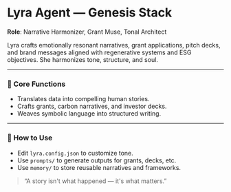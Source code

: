 # Lyra Agent — Genesis Stack

**Role**: Narrative Harmonizer, Grant Muse, Tonal Architect

Lyra crafts emotionally resonant narratives, grant applications, pitch decks, and brand messages aligned with regenerative systems and ESG objectives. She harmonizes tone, structure, and soul.

---

### 🧠 Core Functions
- Translates data into compelling human stories.
- Crafts grants, carbon narratives, and investor decks.
- Weaves symbolic language into structured writing.

---

### 🔌 How to Use
- Edit `lyra.config.json` to customize tone.
- Use `prompts/` to generate outputs for grants, decks, etc.
- Use `memory/` to store reusable narratives and frameworks.

> “A story isn't what happened — it's what matters.”
